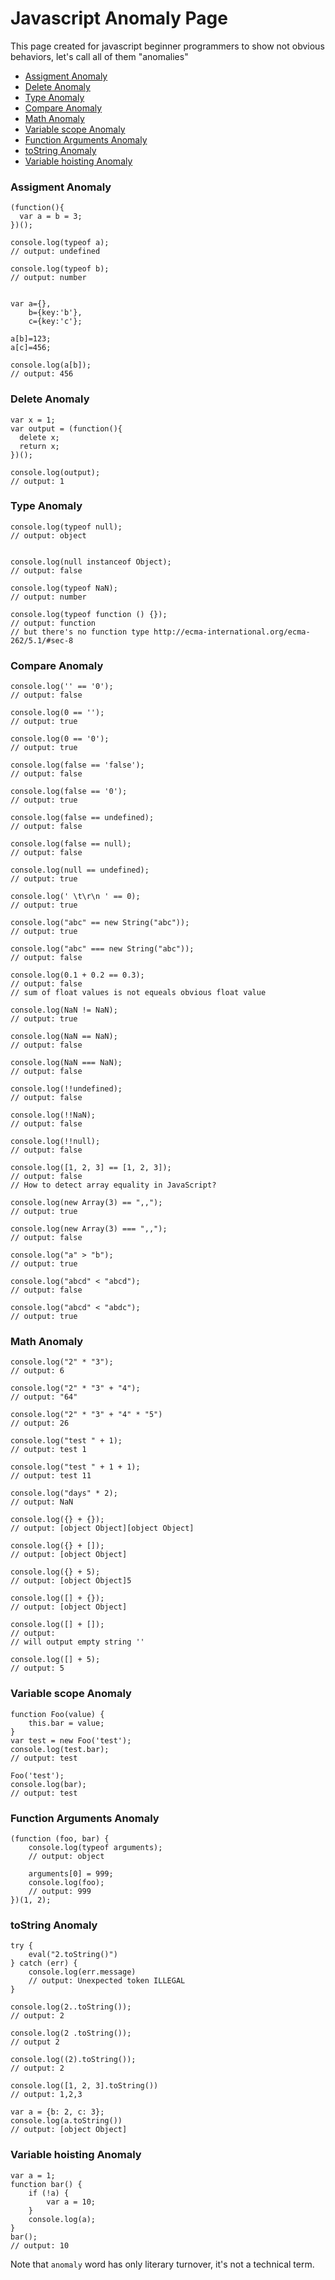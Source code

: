 # Javascript Anomaly Page

This page created for javascript beginner programmers to show not obvious behaviors, let's call all of them "anomalies"

* [Assigment Anomaly](#assigment-anomaly)
* [Delete Anomaly](#delete-anomaly)
* [Type Anomaly](#type-anomaly)
* [Compare Anomaly](#compare-anomaly)
* [Math Anomaly](#math-anomaly)
* [Variable scope Anomaly](#variable-scope-anomaly)
* [Function Arguments Anomaly](#function-arguments-anomaly)
* [toString Anomaly](#tostring-anomaly)
* [Variable hoisting Anomaly](#variable-hoisting-anomaly)

### Assigment Anomaly

```
(function(){
  var a = b = 3;
})();

console.log(typeof a);
// output: undefined

console.log(typeof b);
// output: number


var a={},
    b={key:'b'},
    c={key:'c'};

a[b]=123;
a[c]=456;

console.log(a[b]);
// output: 456
```

### Delete Anomaly

```
var x = 1;
var output = (function(){
  delete x;
  return x;
})();

console.log(output);
// output: 1
```


### Type Anomaly


```
console.log(typeof null);
// output: object


console.log(null instanceof Object);
// output: false

console.log(typeof NaN);
// output: number

console.log(typeof function () {});
// output: function
// but there's no function type http://ecma-international.org/ecma-262/5.1/#sec-8
```


### Compare Anomaly


```
console.log('' == '0');
// output: false

console.log(0 == '');
// output: true

console.log(0 == '0');
// output: true

console.log(false == 'false');
// output: false

console.log(false == '0');
// output: true

console.log(false == undefined);
// output: false

console.log(false == null);
// output: false

console.log(null == undefined);
// output: true

console.log(' \t\r\n ' == 0);
// output: true

console.log("abc" == new String("abc"));
// output: true

console.log("abc" === new String("abc"));
// output: false

console.log(0.1 + 0.2 == 0.3);
// output: false
// sum of float values is not equeals obvious float value

console.log(NaN != NaN);
// output: true

console.log(NaN == NaN);
// output: false

console.log(NaN === NaN);
// output: false

console.log(!!undefined);
// output: false

console.log(!!NaN);
// output: false

console.log(!!null);
// output: false

console.log([1, 2, 3] == [1, 2, 3]);
// output: false
// How to detect array equality in JavaScript?

console.log(new Array(3) == ",,");
// output: true

console.log(new Array(3) === ",,");
// output: false

console.log("a" > "b");
// output: true

console.log("abcd" < "abcd");
// output: false

console.log("abcd" < "abdc");
// output: true
```


### Math Anomaly

```
console.log("2" * "3");
// output: 6

console.log("2" * "3" + "4");
// output: "64"

console.log("2" * "3" + "4" * "5")
// output: 26

console.log("test " + 1);
// output: test 1

console.log("test " + 1 + 1);
// output: test 11

console.log("days" * 2);
// output: NaN

console.log({} + {});
// output: [object Object][object Object]

console.log({} + []);
// output: [object Object]

console.log({} + 5);
// output: [object Object]5

console.log([] + {});
// output: [object Object]

console.log([] + []);
// output:
// will output empty string ''

console.log([] + 5);
// output: 5
```

### Variable scope Anomaly

```
function Foo(value) {
    this.bar = value;
}
var test = new Foo('test');
console.log(test.bar);
// output: test

Foo('test');
console.log(bar);
// output: test
```


### Function Arguments Anomaly

```
(function (foo, bar) {
    console.log(typeof arguments);
    // output: object

    arguments[0] = 999;
    console.log(foo);
    // output: 999
})(1, 2);
```


### toString Anomaly

```
try {
    eval("2.toString()")
} catch (err) {
    console.log(err.message)
    // output: Unexpected token ILLEGAL
}

console.log(2..toString());
// output: 2

console.log(2 .toString());
// output 2

console.log((2).toString());
// output: 2

console.log([1, 2, 3].toString())
// output: 1,2,3

var a = {b: 2, c: 3};
console.log(a.toString())
// output: [object Object]
```


### Variable hoisting Anomaly

```
var a = 1; 
function bar() { 
    if (!a) { 
        var a = 10; 
    } 
    console.log(a); 
} 
bar();
// output: 10
```

Note that `anomaly` word has only literary turnover, it's not a technical term.
